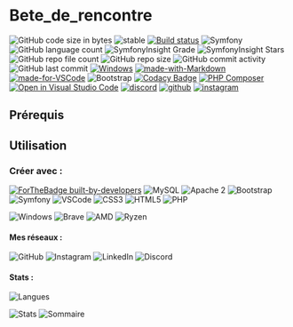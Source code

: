 # Bete_de_rencontre

![GitHub code size in bytes](https://img.shields.io/github/languages/code-size/RedOren28/Bete_de_rencontre)
![stable](https://img.shields.io/badge/stability-stable-brightgreen.svg)
[![Build status](https://ci.appveyor.com/api/projects/status/pvoiujbphmt4figl?svg=true)](https://ci.appveyor.com/project/RedOren28/bete-de-rencontre)
![Symfony](https://img.shields.io/badge/Symfony-5.2.3-purple.svg?style=flat-square&logo=symfony)
![GitHub language count](https://img.shields.io/github/languages/count/RedOren28/Bete_de_rencontre)
![SymfonyInsight Grade](https://img.shields.io/symfony/i/grade/fd4760f2-bfb1-49d2-ad1a-7b344465ecd2)
![SymfonyInsight Stars](https://img.shields.io/symfony/i/stars/fd4760f2-bfb1-49d2-ad1a-7b344465ecd2)
![GitHub repo file count](https://img.shields.io/github/directory-file-count/RedOren28/Bete_de_rencontre)
![GitHub repo size](https://img.shields.io/github/repo-size/RedOren28/Bete_de_rencontre)
![GitHub commit activity](https://img.shields.io/github/commit-activity/w/RedOren28/Bete_de_rencontre)
![GitHub last commit](https://img.shields.io/github/last-commit/RedOren28/Bete_de_rencontre)
[![Windows](https://svgshare.com/i/ZhY.svg)](https://svgshare.com/i/ZhY.svg)
[![made-with-Markdown](https://img.shields.io/badge/Made%20with-Markdown-1f425f.svg)](http://commonmark.org)
[![made-for-VSCode](https://img.shields.io/badge/Made%20for-VSCode-1f425f.svg)](https://code.visualstudio.com/)
![Bootstrap](https://flat.badgen.net/badge/bootstrap/5.2.3/563d7c)
[![Codacy Badge](https://app.codacy.com/project/badge/Grade/bd4194a94b4b49d3abc029bf78f7c4a0)](https://app.codacy.com/gh/RedOren28/Bete_de_rencontre/dashboard?utm_source=gh&utm_medium=referral&utm_content=&utm_campaign=Badge_grade)
[![PHP Composer](https://github.com/RedOren28/Bete_de_rencontre/actions/workflows/php.yml/badge.svg)](https://github.com/RedOren28/Bete_de_rencontre/actions/workflows/php.yml)
[![Open in Visual Studio Code](https://img.shields.io/static/v1?logo=visualstudiocode&label=&message=Open%20in%20Visual%20Studio%20Code&labelColor=2c2c32&color=007acc&logoColor=007acc)](https://open.vscode.dev/microsoft/Bete_de_rencontre)
[![discord](https://badges.aleen42.com/src/discord.svg)](https://discordapp.com/users/527197181455761449)
[![github](https://badges.aleen42.com/src/github.svg)](https://github.com/RedOren28)
[![instagram](https://badges.aleen42.com/src/instagram.svg)](https://www.instagram.com/clem.chvrr/?hl=fr)

## Prérequis


## Utilisation


### Créer avec :
<!-- ![Test](https://img.shields.io/badge/Tableau-E97627?style=for-the-badge&logo=Tableau&logoColor=white") -->

[![ForTheBadge built-by-developers](http://ForTheBadge.com/images/badges/built-by-developers.svg)](https://GitHub.com/RedOren28/)
![MySQL](https://img.shields.io/badge/MySQL-005C84?style=for-the-badge&logo=mysql&logoColor=white)
![Apache 2](https://img.shields.io/badge/Apache-D22128?style=for-the-badge&logo=Apache&logoColor=white)
![Bootstrap](https://img.shields.io/badge/Bootstrap-563D7C?style=for-the-badge&logo=bootstrap&logoColor=white)
![Symfony](https://img.shields.io/badge/Symfony-000000?style=for-the-badge&logo=Symfony&logoColor=white)
![VSCode](https://img.shields.io/badge/VSCode-0078D4?style=for-the-badge&logo=visual%20studio%20code&logoColor=white)
![CSS3](https://img.shields.io/badge/CSS3-1572B6?style=for-the-badge&logo=css3&logoColor=white)
![HTML5](https://img.shields.io/badge/HTML5-E34F26?style=for-the-badge&logo=html5&logoColor=white)
![PHP](https://img.shields.io/badge/PHP-777BB4?style=for-the-badge&logo=php&logoColor=white)

![Windows](https://img.shields.io/badge/Windows-0078D6?style=for-the-badge&logo=windows&logoColor=white)
![Brave](https://img.shields.io/badge/Brave-FB542B?style=for-the-badge&logo=Brave&logoColor=white) 
![AMD](https://img.shields.io/badge/AMD%20Radeon_RX_5600_XT-ED1C24?style=for-the-badge&logo=amd&logoColor=white)
![Ryzen](https://img.shields.io/badge/AMD%20Ryzen_7_3700X-ED1C24?style=for-the-badge&logo=amd&logoColor=white)

#### Mes réseaux :

![GitHub](https://img.shields.io/badge/GitHub-100000?style=for-the-badge&logo=github&logoColor=white)
![Instagram](https://img.shields.io/badge/Instagram-E4405F?style=for-the-badge&logo=instagram&logoColor=white)
![LinkedIn](https://img.shields.io/badge/LinkedIn-0077B5?style=for-the-badge&logo=linkedin&logoColor=white)
![Discord](https://img.shields.io/badge/Discord-5865F2?style=for-the-badge&logo=discord&logoColor=white)

#### Stats :

![Langues](https://github-readme-stats.vercel.app/api/top-langs/?username=RedOren28)

![Stats](https://github-readme-stats-git-masterrstaa-rickstaa.vercel.app/api?username=RedOren28)
![Sommaire](https://github-profile-summary-cards.vercel.app/api/cards/profile-details?username=RedOren28)
